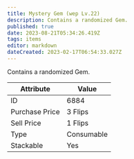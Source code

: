 ```yaml
---
title: Mystery Gem (wep Lv.22)
description: Contains a randomized Gem.
published: true
date: 2023-08-21T05:34:26.419Z
tags: items
editor: markdown
dateCreated: 2023-02-17T06:54:33.027Z
---
```


Contains a randomized Gem.

|Attribute|Value|
|-|-|
|ID|6884|
|Purchase Price|3 Flips|
|Sell Price|1 Flips|
|Type|Consumable|
|Stackable|Yes|

